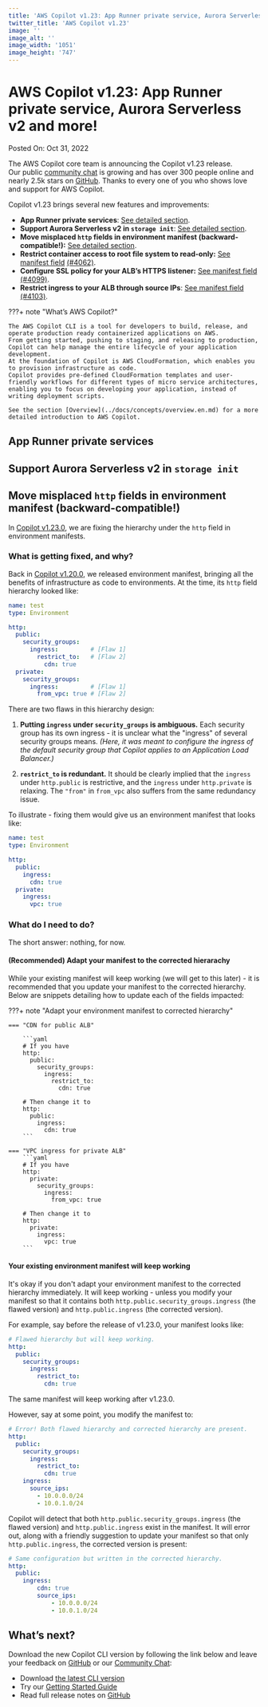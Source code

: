 ```yaml
---
title: 'AWS Copilot v1.23: App Runner private service, Aurora Serverless v2 and more!'
twitter_title: 'AWS Copilot v1.23'
image: ''
image_alt: ''
image_width: '1051'
image_height: '747'
---
```


# AWS Copilot v1.23: App Runner private service, Aurora Serverless v2 and more!

Posted On: Oct 31, 2022

The AWS Copilot core team is announcing the Copilot v1.23 release.   
Our public [сommunity сhat](https://gitter.im/aws/copilot-cli) is growing and has over 300 people online and nearly 2.5k stars on [GitHub](http://github.com/aws/copilot-cli/).
Thanks to every one of you who shows love and support for AWS Copilot.

Copilot v1.23 brings several new features and improvements:

- **App Runner private services**: [See detailed section](#app-runner-private-services).
- **Support Aurora Serverless v2 in `storage init`**: [See detailed section](#support-aurora-serverless-v2-in-storage-init).
- **Move misplaced `http` fields in environment manifest (backward-compatible!):** [See detailed section](#move-misplaced-http-fields-in-environment-manifest-backward-compatible).
- **Restrict container access to root file system to read-only:** [See manifest field](https://aws.github.io/copilot-cli/docs/manifest/lb-web-service/#storage-readonlyfs) [(#4062)](https://github.com/aws/copilot-cli/pull/4062).
- **Configure SSL policy for your ALB’s HTTPS listener:** [See manifest field](https://aws.github.io/copilot-cli/docs/manifest/environment/#http-public-sslpolicy) [(#4099)](https://github.com/aws/copilot-cli/pull/4099).
- **Restrict ingress to your ALB through source IPs**: [See manifest field](https://aws.github.io/copilot-cli/docs/manifest/environment/#http-public-ingress-source-ips) [(#4103)](https://github.com/aws/copilot-cli/pull/4103).


???+ note "What’s AWS Copilot?"

    The AWS Copilot CLI is a tool for developers to build, release, and operate production ready containerized applications on AWS.
    From getting started, pushing to staging, and releasing to production, Copilot can help manage the entire lifecycle of your application development.
    At the foundation of Copilot is AWS CloudFormation, which enables you to provision infrastructure as code.
    Copilot provides pre-defined CloudFormation templates and user-friendly workflows for different types of micro service architectures,
    enabling you to focus on developing your application, instead of writing deployment scripts.

    See the section [Overview](../docs/concepts/overview.en.md) for a more detailed introduction to AWS Copilot.

## App Runner private services

## Support Aurora Serverless v2 in `storage init`

## Move misplaced `http` fields in environment manifest (backward-compatible!)

In [Copilot v1.23.0](https://github.com/aws/copilot-cli/releases/tag/v1.23.0), we are fixing the hierarchy
under the `http` field in environment manifests.

### What is getting fixed, and why?
Back in [Copilot v1.20.0](https://aws.github.io/copilot-cli/blogs/release-v120/), we released environment manifest,
bringing all the benefits of infrastructure as code to environments. At the time, its `http` field hierarchy looked like:
```yaml
name: test
type: Environment

http:
  public:
    security_groups:
      ingress:         # [Flaw 1]
        restrict_to:   # [Flaw 2]
          cdn: true
  private:
    security_groups:
      ingress:         # [Flaw 1]
        from_vpc: true # [Flaw 2]
```
There are two flaws in this hierarchy design:

1. **Putting `ingress` under `security_groups` is ambiguous.** Each security group has its own ingress - it is unclear what
   the "ingress" of several security groups means. *(Here, it was meant to configure the ingress of
   the default security group that Copilot applies to an Application Load Balancer.)*

2. **`restrict_to` is redundant.** It should be clearly implied that the `ingress` under `http.public` is restrictive,
   and the `ingress` under `http.private` is relaxing. The `"from"` in `from_vpc` also suffers from the same redundancy issue.

To illustrate - fixing them would give us an environment manifest that looks like:
```yaml
name: test
type: Environment

http:
  public:
    ingress:
      cdn: true
  private:
    ingress:
      vpc: true
```

### What do I need to do?

The short answer: nothing, for now.

#### (Recommended) Adapt your manifest to the corrected hierarachy
While your existing manifest will keep working (we will get to this later) -
it is recommended that you update your manifest to the corrected hierarchy. 
Below are snippets detailing how to update each of the fields impacted:

???+ note "Adapt your environment manifest to corrected hierarchy"

    === "CDN for public ALB"

        ```yaml
        # If you have
        http:
          public:
            security_groups:
              ingress:      
                restrict_to: 
                  cdn: true
        
        # Then change it to
        http:
          public:
            ingress:
              cdn: true
        ```

    === "VPC ingress for private ALB"
        ```yaml
        # If you have
        http:
          private:
            security_groups:
              ingress:      
                from_vpc: true
        
        # Then change it to
        http:
          private:
            ingress:
              vpc: true
        ```


#### Your existing environment manifest will keep working
It's okay if you don't adapt your environment manifest to the corrected hierarchy immediately. It will keep working - unless you modify your manifest so that it contains both `http.public.security_groups.ingress` (the flawed version) 
and `http.public.ingress` (the corrected version).

For example, say before the release of v1.23.0, your manifest looks like:
```yaml
# Flawed hierarchy but will keep working.
http:
  public:
    security_groups:
      ingress:      
        restrict_to: 
          cdn: true
```
The same manifest will keep working after v1.23.0.

However, say at some point, you modify the manifest to:
```yaml
# Error! Both flawed hierarchy and corrected hierarchy are present.
http:
  public:
    security_groups:
      ingress:      
        restrict_to: 
          cdn: true
    ingress:
      source_ips:
        - 10.0.0.0/24
        - 10.0.1.0/24
```
Copilot will detect that both  `http.public.security_groups.ingress` (the flawed version) and
`http.public.ingress` exist in the manifest. It will error out, along with a friendly suggestion to update your manifest
so that only `http.public.ingress`, the corrected version is present:
```yaml
# Same configuration but written in the corrected hierarchy.
http:
  public:
    ingress:
        cdn: true
        source_ips:
            - 10.0.0.0/24
            - 10.0.1.0/24
```
## What’s next?

Download the new Copilot CLI version by following the link below and leave your feedback on [GitHub](https://github.com/aws/copilot-cli/) or our [Community Chat](https://gitter.im/aws/copilot-cli):

- Download [the latest CLI version](../docs/getting-started/install.en.md)
- Try our [Getting Started Guide](../docs/getting-started/first-app-tutorial.en.md)
- Read full release notes on [GitHub](https://github.com/aws/copilot-cli/releases/tag/v1.23.0)
